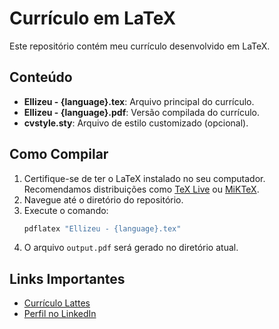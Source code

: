 # Currículo em LaTeX

Este repositório contém meu currículo desenvolvido em LaTeX.

## Conteúdo

- **Ellizeu - {language}.tex**: Arquivo principal do currículo.
- **Ellizeu - {language}.pdf**: Versão compilada do currículo.
- **cvstyle.sty**: Arquivo de estilo customizado (opcional).

## Como Compilar

1. Certifique-se de ter o LaTeX instalado no seu computador. Recomendamos distribuições como [TeX Live](https://www.tug.org/texlive/) ou [MiKTeX](https://miktex.org/).
2. Navegue até o diretório do repositório.
3. Execute o comando:
   ```bash
   pdflatex "Ellizeu - {language}.tex"
   ```
4. O arquivo `output.pdf` será gerado no diretório atual.

## Links Importantes

- [Currículo Lattes](http://lattes.cnpq.br/1344771646421983)
- [Perfil no LinkedIn](https://www.linkedin.com/in/ellizeurs/)
